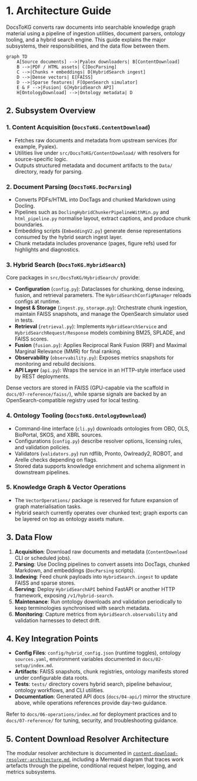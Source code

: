 # 1. Architecture Guide

DocsToKG converts raw documents into searchable knowledge graph material using a pipeline
of ingestion utilities, document parsers, ontology tooling, and a hybrid search engine.
This guide explains the major subsystems, their responsibilities, and the data flow
between them.

```mermaid
graph TD
    A[Source documents] -->|Pyalex downloaders| B[ContentDownload]
    B -->|PDF / HTML assets| C[DocParsing]
    C -->|Chunks + embeddings| D[HybridSearch ingest]
    D -->|Dense vectors| E[FAISS]
    D -->|Sparse features| F[OpenSearch simulator]
    E & F -->|Fusion| G[HybridSearch API]
    H[OntologyDownload] -->|Ontology metadata| D
```

## 2. Subsystem Overview

### 1. Content Acquisition (`DocsToKG.ContentDownload`)

- Fetches raw documents and metadata from upstream services (for example, Pyalex).
- Utilities live under `src/DocsToKG/ContentDownload/` with resolvers for source-specific logic.
- Outputs structured metadata and document artifacts to the `Data/` directory, ready for parsing.

### 2. Document Parsing (`DocsToKG.DocParsing`)

- Converts PDFs/HTML into DocTags and chunked Markdown using Docling.
- Pipelines such as `DoclingHybridChunkerPipelineWithMin.py` and `html_pipeline.py` normalise layout, extract captions, and produce chunk boundaries.
- Embedding scripts (`EmbeddingV2.py`) generate dense representations consumed by the hybrid search ingest layer.
- Chunk metadata includes provenance (pages, figure refs) used for highlights and diagnostics.

### 3. Hybrid Search (`DocsToKG.HybridSearch`)

Core packages in `src/DocsToKG/HybridSearch/` provide:

- **Configuration** (`config.py`): Dataclasses for chunking, dense indexing, fusion, and retrieval parameters. The `HybridSearchConfigManager` reloads configs at runtime.
- **Ingest & Storage** (`ingest.py`, `storage.py`): Orchestrate chunk ingestion, maintain FAISS snapshots, and manage the OpenSearch simulator used in tests.
- **Retrieval** (`retrieval.py`): Implements `HybridSearchService` and `HybridSearchRequest/Response` models combining BM25, SPLADE, and FAISS scores.
- **Fusion** (`fusion.py`): Applies Reciprocal Rank Fusion (RRF) and Maximal Marginal Relevance (MMR) for final ranking.
- **Observability** (`observability.py`): Exposes metrics snapshots for monitoring and rebuild decisions.
- **API Layer** (`api.py`): Wraps the service in an HTTP-style interface used by REST deployments.

Dense vectors are stored in FAISS (GPU-capable via the scaffold in `docs/07-reference/faiss/`), while sparse signals are backed by an OpenSearch-compatible registry used for local testing.

### 4. Ontology Tooling (`DocsToKG.OntologyDownload`)

- Command-line interface (`cli.py`) downloads ontologies from OBO, OLS, BioPortal, SKOS, and XBRL sources.
- Configurations (`config.py`) describe resolver options, licensing rules, and validation policies.
- Validators (`validators.py`) run rdflib, Pronto, Owlready2, ROBOT, and Arelle checks depending on flags.
- Stored data supports knowledge enrichment and schema alignment in downstream pipelines.

### 5. Knowledge Graph & Vector Operations

- The `VectorOperations/` package is reserved for future expansion of graph materialisation tasks.
- Hybrid search currently operates over chunked text; graph exports can be layered on top as ontology assets mature.

## 3. Data Flow

1. **Acquisition**: Download raw documents and metadata (`ContentDownload` CLI or scheduled jobs).
2. **Parsing**: Use Docling pipelines to convert assets into DocTags, chunked Markdown, and embeddings (`DocParsing` scripts).
3. **Indexing**: Feed chunk payloads into `HybridSearch.ingest` to update FAISS and sparse stores.
4. **Serving**: Deploy `HybridSearchAPI` behind FastAPI or another HTTP framework, exposing `/v1/hybrid-search`.
5. **Maintenance**: Run ontology downloads and validation periodically to keep terminologies synchronised with search metadata.
6. **Monitoring**: Capture metrics from `HybridSearch.observability` and validation harnesses to detect drift.

## 4. Key Integration Points

- **Config Files**: `config/hybrid_config.json` (runtime toggles), ontology `sources.yaml`, environment variables documented in `docs/02-setup/index.md`.
- **Artifacts**: FAISS snapshots, chunk registries, ontology manifests stored under configurable data roots.
- **Tests**: `tests/` directory covers hybrid search, pipeline behaviour, ontology workflows, and CLI utilities.
- **Documentation**: Generated API docs (`docs/04-api/`) mirror the structure above, while operations references provide day-two guidance.

Refer to `docs/06-operations/index.md` for deployment practices and to `docs/07-reference/` for tuning, security, and troubleshooting guidance.

## 5. Content Download Resolver Architecture

The modular resolver architecture is documented in
[`content-download-resolver-architecture.md`](content-download-resolver-architecture.md),
including a Mermaid diagram that traces work artefacts through the pipeline,
conditional request helper, logging, and metrics subsystems.
